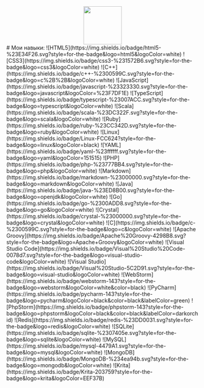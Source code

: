 <div id="header" align="center">
  <img src="https/media.tenor.com/0-2pOrs3IDgAAAPo/%25D1%2587%25D0%25B0%25D1%2582-%25D1%2587%25D0%25B0%25D1%2582-%25D0%25BF%25D0%25BE%25D1%2581%25D0%25BB%25D0%25B5-%25D0%25B8%25D0%25BD%25D1%2584%25D1%258B.gif" width="100"/>
</div>
# Мои навыки:
![HTML5](https://img.shields.io/badge/html5-%23E34F26.svg?style=for-the-badge&logo=html5&logoColor=white)
![CSS3](https://img.shields.io/badge/css3-%231572B6.svg?style=for-the-badge&logo=css3&logoColor=white)
![C++](https://img.shields.io/badge/c++-%2300599C.svg?style=for-the-badge&logo=c%2B%2B&logoColor=white)
![JavaScript](https://img.shields.io/badge/javascript-%23323330.svg?style=for-the-badge&logo=javascript&logoColor=%23F7DF1E)
![TypeScript](https://img.shields.io/badge/typescript-%23007ACC.svg?style=for-the-badge&logo=typescript&logoColor=white)
![Scala](https://img.shields.io/badge/scala-%23DC322F.svg?style=for-the-badge&logo=scala&logoColor=white)
![Ruby](https://img.shields.io/badge/ruby-%23CC342D.svg?style=for-the-badge&logo=ruby&logoColor=white)
![Linux](https://img.shields.io/badge/Linux-FCC624?style=for-the-badge&logo=linux&logoColor=black)
![YAML](https://img.shields.io/badge/yaml-%23ffffff.svg?style=for-the-badge&logo=yaml&logoColor=151515)
![PHP](https://img.shields.io/badge/php-%23777BB4.svg?style=for-the-badge&logo=php&logoColor=white)
![Markdown](https://img.shields.io/badge/markdown-%23000000.svg?style=for-the-badge&logo=markdown&logoColor=white)
![Java](https://img.shields.io/badge/java-%23ED8B00.svg?style=for-the-badge&logo=openjdk&logoColor=white)
![Go](https://img.shields.io/badge/go-%2300ADD8.svg?style=for-the-badge&logo=go&logoColor=white)
![Crystal](https://img.shields.io/badge/crystal-%23000000.svg?style=for-the-badge&logo=crystal&logoColor=white)
![C](https://img.shields.io/badge/c-%2300599C.svg?style=for-the-badge&logo=c&logoColor=white)
![Apache Groovy](https://img.shields.io/badge/Apache%20Groovy-4298B8.svg?style=for-the-badge&logo=Apache+Groovy&logoColor=white)
![Visual Studio Code](https://img.shields.io/badge/Visual%20Studio%20Code-0078d7.svg?style=for-the-badge&logo=visual-studio-code&logoColor=white)
![Visual Studio](https://img.shields.io/badge/Visual%20Studio-5C2D91.svg?style=for-the-badge&logo=visual-studio&logoColor=white)
![WebStorm](https://img.shields.io/badge/webstorm-143?style=for-the-badge&logo=webstorm&logoColor=white&color=black)
![PyCharm](https://img.shields.io/badge/pycharm-143?style=for-the-badge&logo=pycharm&logoColor=black&color=black&labelColor=green)
![PhpStorm](https://img.shields.io/badge/phpstorm-143?style=for-the-badge&logo=phpstorm&logoColor=black&color=black&labelColor=darkorchid)
![Redis](https://img.shields.io/badge/redis-%23DD0031.svg?style=for-the-badge&logo=redis&logoColor=white)
![SQLite](https://img.shields.io/badge/sqlite-%2307405e.svg?style=for-the-badge&logo=sqlite&logoColor=white)
![MySQL](https://img.shields.io/badge/mysql-4479A1.svg?style=for-the-badge&logo=mysql&logoColor=white)
![MongoDB](https://img.shields.io/badge/MongoDB-%234ea94b.svg?style=for-the-badge&logo=mongodb&logoColor=white)
![Krita](https://img.shields.io/badge/Krita-203759?style=for-the-badge&logo=krita&logoColor=EEF37B)
